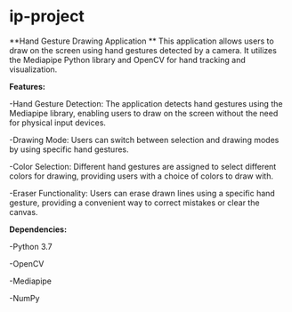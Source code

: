 # ip-project


**Hand Gesture Drawing Application
**
This application allows users to draw on the screen using hand gestures detected by a camera. It utilizes the Mediapipe Python library and OpenCV for hand tracking and visualization.

**Features:**

-Hand Gesture Detection: The application detects hand gestures using the Mediapipe library, enabling users to draw on the screen without the need for physical input devices.

-Drawing Mode: Users can switch between selection and drawing modes by using specific hand gestures.

-Color Selection: Different hand gestures are assigned to select different colors for drawing, providing users with a choice of colors to draw with.

-Eraser Functionality: Users can erase drawn lines using a specific hand gesture, providing a convenient way to correct mistakes or clear the canvas.


**Dependencies:**

-Python 3.7

-OpenCV

-Mediapipe

-NumPy
